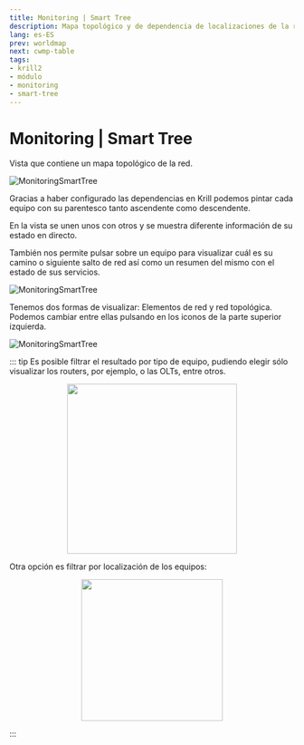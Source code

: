 ```yaml
---
title: Monitoring | Smart Tree
description: Mapa topológico y de dependencia de localizaciones de la red.
lang: es-ES
prev: worldmap
next: cwmp-table
tags:
- krill2
- módulo
- monitoring
- smart-tree
---
```

# Monitoring | Smart Tree

Vista que contiene un mapa topológico de la red.

![MonitoringSmartTree](/img/krill2/monitoring/0701.png)

Gracias a haber configurado las dependencias en Krill podemos pintar cada equipo con su parentesco tanto ascendente como descendente.

En la vista se unen unos con otros y se muestra diferente información de su estado en directo. 

También nos permite pulsar sobre un equipo para visualizar cuál es su camino o siguiente salto de red así como un resumen del mismo con el estado de sus servicios.

![MonitoringSmartTree](/img/krill2/monitoring/0705.png)


Tenemos dos formas de visualizar: Elementos de red y red topológica. Podemos cambiar entre ellas pulsando en los iconos de la parte superior izquierda.

![MonitoringSmartTree](/img/krill2/monitoring/0704.png)

::: tip
Es posible filtrar el resultado por tipo de equipo, pudiendo elegir sólo visualizar los routers, por ejemplo, o las OLTs, entre otros.

<p align="center"><img src="/img/krill2/monitoring/0702.png" width="300"></p>

Otra opción es filtrar por localización de los equipos:

<p align="center"><img src="/img/krill2/monitoring/0703.png" width="250"></p>
:::
